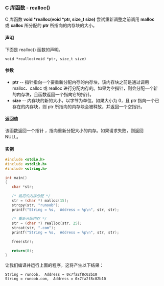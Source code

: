 ### C 库函数 - realloc()



C 库函数 **void \*realloc(void \*ptr, size_t size)** 尝试重新调整之前调用 **malloc** 或 **calloc** 所分配的 **ptr** 所指向的内存块的大小。

#### 声明

下面是 realloc() 函数的声明。

```
void *realloc(void *ptr, size_t size)
```

#### 参数

- **ptr** -- 指针指向一个要重新分配内存的内存块，该内存块之前是通过调用 malloc、calloc 或 realloc 进行分配内存的。如果为空指针，则会分配一个新的内存块，且函数返回一个指向它的指针。
- **size** -- 内存块的新的大小，以字节为单位。如果大小为 0，且 ptr 指向一个已存在的内存块，则 ptr 所指向的内存块会被释放，并返回一个空指针。

#### 返回值

该函数返回一个指针 ，指向重新分配大小的内存。如果请求失败，则返回 NULL。



#### 实例

```c
#include <stdio.h>
#include <stdlib.h>
#include <string.h>
 
int main()
{
   char *str;
 
   /* 最初的内存分配 */
   str = (char *) malloc(15);
   strcpy(str, "runoob");
   printf("String = %s,  Address = %p\n", str, str);
 
   /* 重新分配内存 */
   str = (char *) realloc(str, 25);
   strcat(str, ".com");
   printf("String = %s,  Address = %p\n", str, str);
 
   free(str);
   
   return(0);
}
```



让我们编译并运行上面的程序，这将产生以下结果：

```
String = runoob,  Address = 0x7fa2f8c02b10
String = runoob.com,  Address = 0x7fa2f8c02b10
```